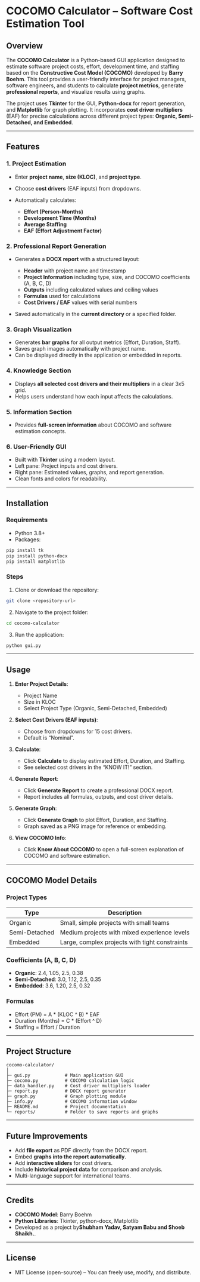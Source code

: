 # COCOMO Calculator – Software Cost Estimation Tool

## Overview

The **COCOMO Calculator** is a Python-based GUI application designed to estimate software project costs, effort, development time, and staffing based on the **Constructive Cost Model (COCOMO)** developed by **Barry Boehm**. This tool provides a user-friendly interface for project managers, software engineers, and students to calculate **project metrics**, generate **professional reports**, and visualize results using graphs.

The project uses **Tkinter** for the GUI, **Python-docx** for report generation, and **Matplotlib** for graph plotting. It incorporates **cost driver multipliers** (EAF) for precise calculations across different project types: **Organic, Semi-Detached, and Embedded**.

---

## Features

### 1. Project Estimation

* Enter **project name**, **size (KLOC)**, and **project type**.
* Choose **cost drivers** (EAF inputs) from dropdowns.
* Automatically calculates:

  * **Effort (Person-Months)**
  * **Development Time (Months)**
  * **Average Staffing**
  * **EAF (Effort Adjustment Factor)**

### 2. Professional Report Generation

* Generates a **DOCX report** with a structured layout:

  * **Header** with project name and timestamp
  * **Project Information** including type, size, and COCOMO coefficients (A, B, C, D)
  * **Outputs** including calculated values and ceiling values
  * **Formulas** used for calculations
  * **Cost Drivers / EAF** values with serial numbers
* Saved automatically in the **current directory** or a specified folder.

### 3. Graph Visualization

* Generates **bar graphs** for all output metrics (Effort, Duration, Staff).
* Saves graph images automatically with project name.
* Can be displayed directly in the application or embedded in reports.

### 4. Knowledge Section

* Displays **all selected cost drivers and their multipliers** in a clear 3x5 grid.
* Helps users understand how each input affects the calculations.

### 5. Information Section

* Provides **full-screen information** about COCOMO and software estimation concepts.

### 6. User-Friendly GUI

* Built with **Tkinter** using a modern layout.
* Left pane: Project inputs and cost drivers.
* Right pane: Estimated values, graphs, and report generation.
* Clean fonts and colors for readability.

---

## Installation

### Requirements

* Python 3.8+
* Packages:

```bash
pip install tk
pip install python-docx
pip install matplotlib
```

### Steps

1. Clone or download the repository:

```bash
git clone <repository-url>
```

2. Navigate to the project folder:

```bash
cd cocomo-calculator
```

3. Run the application:

```bash
python gui.py
```

---

## Usage

1. **Enter Project Details**:

   * Project Name
   * Size in KLOC
   * Select Project Type (Organic, Semi-Detached, Embedded)

2. **Select Cost Drivers (EAF inputs)**:

   * Choose from dropdowns for 15 cost drivers.
   * Default is “Nominal”.

3. **Calculate**:

   * Click **Calculate** to display estimated Effort, Duration, and Staffing.
   * See selected cost drivers in the “KNOW IT!” section.

4. **Generate Report**:

   * Click **Generate Report** to create a professional DOCX report.
   * Report includes all formulas, outputs, and cost driver details.

5. **Generate Graph**:

   * Click **Generate Graph** to plot Effort, Duration, and Staffing.
   * Graph saved as a PNG image for reference or embedding.

6. **View COCOMO Info**:

   * Click **Know About COCOMO** to open a full-screen explanation of COCOMO and software estimation.

---

## COCOMO Model Details

### Project Types

| Type          | Description                                    |
| ------------- | ---------------------------------------------- |
| Organic       | Small, simple projects with small teams        |
| Semi-Detached | Medium projects with mixed experience levels   |
| Embedded      | Large, complex projects with tight constraints |

### Coefficients (A, B, C, D)

* **Organic**: 2.4, 1.05, 2.5, 0.38
* **Semi-Detached**: 3.0, 1.12, 2.5, 0.35
* **Embedded**: 3.6, 1.20, 2.5, 0.32

### Formulas

* Effort (PM) = A \* (KLOC ^ B) \* EAF
* Duration (Months) = C \* (Effort ^ D)
* Staffing = Effort / Duration

---

## Project Structure

```
cocomo-calculator/
│
├─ gui.py             # Main application GUI
├─ cocomo.py          # COCOMO calculation logic
├─ data_handler.py    # Cost driver multipliers loader
├─ report.py          # DOCX report generator
├─ graph.py           # Graph plotting module
├─ info.py            # COCOMO information window
├─ README.md          # Project documentation
└─ reports/           # Folder to save reports and graphs
```

---

## Future Improvements

* Add **file export** as PDF directly from the DOCX report.
* Embed **graphs into the report automatically**.
* Add **interactive sliders** for cost drivers.
* Include **historical project data** for comparison and analysis.
* Multi-language support for international teams.

---

## Credits

* **COCOMO Model**: Barry Boehm
* **Python Libraries**: Tkinter, python-docx, Matplotlib
* Developed as a project by**Shubham Yadav, Satyam Babu and Shoeb Shaikh.**.

---

## License

* MIT License (open-source) – You can freely use, modify, and distribute.

